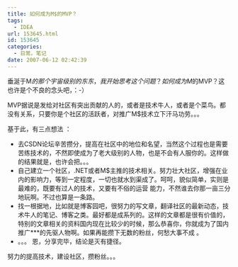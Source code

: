 ```yaml
---
title: 如何成为M$的MVP？
tags:
  - IDEA
url: 153645.html
id: 153645
categories:
  - 日常。笔记
date: 2007-06-12 02:42:39
---
```


垂涎于M$的那个宇宙级别的东东，我开始思考这个问题？如何成为M$的MVP？这也许是个不良的念头吧，：-）

MVP据说是发给对社区有突出贡献的人的，或者是技术牛人，或者是个菜鸟。都没有关系，只要你是个社区的活跃者，对推广M$技术立下汗马功劳。。。

基于此，有三点想法 ：

*   去CSDN论坛辛苦攒分，提高在社区中的地位和名望，当然这个过程也是需要苦练技术的，不然即使成为了老大级别的人物，也是不会有人服你的。这样做的结果就是，也许会把。。。
*   自己建立一个社区，.NET或者M$主推的技术相关。努力壮大社区，增强在业内的影响力，等到一定程度，一切也就水到渠成了。呵呵，貌似简单，实则是最难的，既要有过人的技术，又要有不俗的运营 能力，不然谁去你那一亩三分地玩啊。不过也算是一条路。
*   找一根据地，比如就是博客园吧，很努力的写文章，翻译社区的最新动态，技术牛人的笔记、博客之类。最好都是成系列的。这样的文章都是很有价值的，特别的文章相关的资料国内现在比较少的时候，那么恭喜你，你就成为了国内推广***的先驱人物啊。如果再能攒下无数的粉丝，何愁大事不成 。
*   。。。
恩，分享完毕，结论是灭有捷径。

努力的提高技术，建设社区，攒粉丝。。。